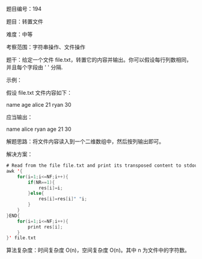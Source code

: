 题目编号：194

题目：转置文件

难度：中等

考察范围：字符串操作、文件操作

题干：给定一个文件 file.txt，转置它的内容并输出。你可以假设每行列数相同，并且每个字段由 ' ' 分隔.

示例：

假设 file.txt 文件内容如下：

name age
alice 21
ryan 30

应当输出：

name alice ryan
age 21 30

解题思路：将文件内容读入到一个二维数组中，然后按列输出即可。

解决方案：

```kotlin
# Read from the file file.txt and print its transposed content to stdout.
awk '{
    for(i=1;i<=NF;i++){
        if(NR==1){
            res[i]=i;
        }else{
            res[i]=res[i]" "i;
        }
    }
}END{
    for(i=1;i<=NF;i++){
        print res[i];
    }
}' file.txt
```

算法复杂度：时间复杂度 O(n)，空间复杂度 O(n)。其中 n 为文件中的字符数。